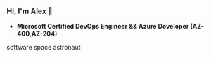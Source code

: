 ### Hi, I'm Alex 👋

 - **Microsoft Certified DevOps Engineer && Azure Developer (AZ-400,AZ-204)**

software space astronaut
